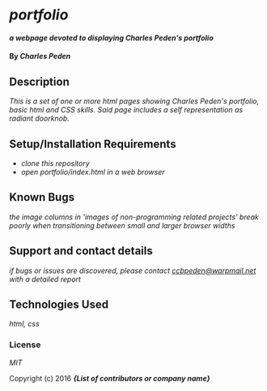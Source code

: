 # _portfolio_

#### _a webpage devoted to displaying Charles Peden's portfolio_

#### By _**Charles Peden**_

## Description

_This is a set of one or more html pages showing Charles Peden's portfolio, basic html and CSS skills.  Said page includes a self representation as radiant doorknob._

## Setup/Installation Requirements

* _clone this repository_
* _open portfolio/index.html in a web browser_

## Known Bugs

_the image columns in 'images of non-programming related projects' break poorly when transitioning between small and larger browser widths_

## Support and contact details

_if bugs or issues are discovered, please contact ccbpeden@warpmail.net with a detailed report_

## Technologies Used

_html, css_

### License

*MIT*

Copyright (c) 2016 **_{List of contributors or company name}_**
